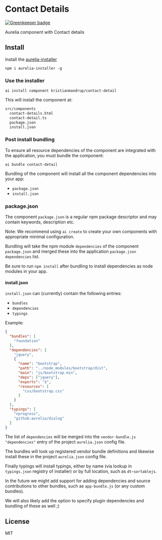 # Contact Details

[![Greenkeeper badge](https://badges.greenkeeper.io/kristianmandrup/contact-detail.svg)](https://greenkeeper.io/)

Aurelia component with Contact details

## Install

Install the [aurelia-installer](https://github.com/kristianmandrup/aurelia-installer)

`npm i aurelia-installer -g`

### Use the installer

`ai install component kristianmandrup/contact-detail`

This will install the component at:

```bash
src/components
  contact-details.html
  contact-detail.ts
  package.json
  install.json
```

### Post install bundling

To ensure all resource dependencies of the component are integrated with the application, you must bundle the component:

`ai bundle contact-detail`

Bundling of the component  will install all the component dependencies into your app:

- `package.json`
- `install.json`

### package.json

The component `package.json` is a regular npm package descriptor and may contain keywords, description etc. 

Note: We recommend using `ai create` to create your own components with appropriate minimal configuration.

Bundling will take the npm module `dependencies` of the component `package.json` and merged these into the application `package.json` `dependencies` list.

Be sure to run `npm install` after bundling to install dependencies as node modules in your app.

#### install.json

`install.json` can (currently) contain the following entries:

- `bundles`
- `dependencies`
- `typings`

Example:

```json
{
  "bundles": [
    "foundation"
  ],
  "dependencies": [
    "jquery",
    {
      "name": "bootstrap",
      "path": "../node_modules/bootstrap/dist",
      "main": "js/bootstrap.min",
      "deps": ["jquery"],
      "exports": "$",
      "resources": [
        "css/bootstrap.css"
      ]
    }
  ],
  "typings": [
    "nprogress",
    "github:aurelia/dialog"
  ]
}
```

The list of `dependencies` will be merged into the `vendor-bundle.js` `"dependencies"` entry of the project `aurelia.json` config file.

The bundles will look up registered vendor bundle definitions and likewise install these in the project `aurelia.json` config file.

Finally typings will install typings, either by name (via lookup in `typings.json` registry of installer) or by full location, such as `dt~sortablejs`.

In the future we might add support for adding dependencies and source contributions to other bundles, such as `app-bundle.js` (or any custom bundles).

We will also likely add the option to specify plugin dependencies and bundling of these as well ;)

## License

MIT